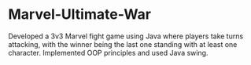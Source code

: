 # Marvel-Ultimate-War

Developed a 3v3 Marvel fight game using Java where players take turns attacking, with the winner being the last one standing with at least one character. Implemented OOP principles and used Java swing.
